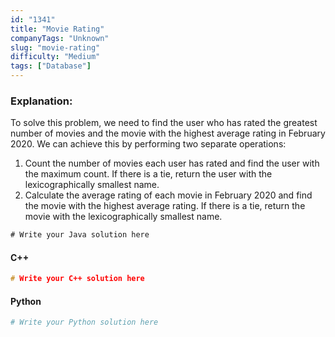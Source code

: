 ```yaml
---
id: "1341"
title: "Movie Rating"
companyTags: "Unknown"
slug: "movie-rating"
difficulty: "Medium"
tags: ["Database"]
---
```


### Explanation:
To solve this problem, we need to find the user who has rated the greatest number of movies and the movie with the highest average rating in February 2020. We can achieve this by performing two separate operations:
1. Count the number of movies each user has rated and find the user with the maximum count. If there is a tie, return the user with the lexicographically smallest name.
2. Calculate the average rating of each movie in February 2020 and find the movie with the highest average rating. If there is a tie, return the movie with the lexicographically smallest name.

```java
# Write your Java solution here
```

#### C++
```cpp
# Write your C++ solution here
```

#### Python
```python
# Write your Python solution here
```